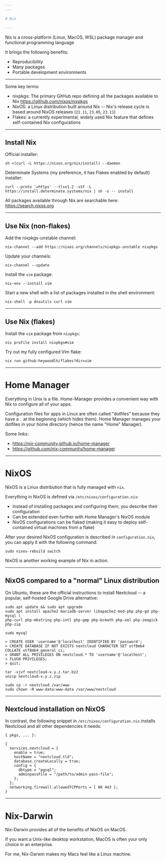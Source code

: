 ```yaml
---
---

# Nix

---
```

<!-- footer: nix -->

Nix is a cross-platform (Linux, MacOS, WSL) package manager and functional programming language

It brings the following benefits:
- Reproducibility
- Many packages
- Portable development environments

---

Some key terms:
- nixpkgs: The primary GitHub repo defining all the packages available to Nix https://github.com/nixos/nixpkgs
- NixOS: a Linux distribution built around Nix -- Nix's release cycle is based around NixOS releases (`22.11`, `23.05`, `23.11`)
- Flakes: a currently experimental, widely used Nix feature that defines self-contained Nix configurations

---

## Install Nix

Official installer:

```
sh <(curl -L https://nixos.org/nix/install) --daemon
```

Determinate Systems (my preference, it has Flakes enabled by default) installer:

```
curl --proto '=https' --tlsv1.2 -sSf -L https://install.determinate.systems/nix | sh -s -- install
```

All packages available through Nix are searchable here: https://search.nixos.org

---

## Use Nix (non-flakes)

Add the nixpkgs-unstable channel: 

```
nix-channel --add https://nixos.org/channels/nixpkgs-unstable nixpkgs
```

Update your channels:

```
nix-channel --update
```

Install the `vim` package: 

```
nix-env --install vim
```

Start a new shell with a list of packages installed in the shell environment: 

```
nix-shell -p dnsutils curl vim
```

---

## Use Nix (flakes)

Install the `vim` package from `nixpkgs`: 

```
nix profile install nixpkgs#vim
```

Try out my fully configured Vim flake: 

```
nix run github:heywoodlh/flakes?dir=vim
```

---

<!-- footer: home-manager -->

# Home Manager

Everything in Unix is a file. Home-Manager provides a convenient way with Nix to configure all of your apps.

Configuration files for apps in Linux are often called "dotfiles" because they have a `.` at the beginning (which hides them). Home Manager manages your dotfiles in your home directory (hence the name "Home" Manager).

Some links:
- https://nix-community.github.io/home-manager
- https://github.com/nix-community/home-manager

---
<!-- footer: nixos -->

# NixOS

NixOS is a Linux distribution that is fully managed with `nix`.

Everything in NixOS is defined via `/etc/nixos/configuration.nix`:
- Instead of installing packages and configuring them, you describe their configuration
- Can be extended even further with Home Manager's NixOS module
- NixOS configurations can be flaked (making it easy to deploy self-contained virtual machines from a flake)

After your desired NixOS configuration is described in `configuration.nix`, you can apply it with the following command:

```
sudo nixos-rebuild switch
```

NixOS is another working example of Nix in action.

---

## NixOS compared to a "normal" Linux distribution

On Ubuntu, these are the official instructions to install Nextcloud -- a popular, self-hosted Google Drive alternative:

```
sudo apt update && sudo apt upgrade
sudo apt install apache2 mariadb-server libapache2-mod-php php-gd php-mysql \
php-curl php-mbstring php-intl php-gmp php-bcmath php-xml php-imagick php-zip

sudo mysql

> CREATE USER 'username'@'localhost' IDENTIFIED BY 'password';
> CREATE DATABASE IF NOT EXISTS nextcloud CHARACTER SET utf8mb4 COLLATE utf8mb4_general_ci;
> GRANT ALL PRIVILEGES ON nextcloud.* TO 'username'@'localhost';
> FLUSH PRIVILEGES;
> quit;

tar -xjvf nextcloud-x.y.z.tar.bz2
unzip nextcloud-x.y.z.zip

sudo cp -r nextcloud /var/www
sudo chown -R www-data:www-data /var/www/nextcloud
```

---

## Nextcloud installation on NixOS

In contrast, the following snippet in `/etc/nixos/configuration.nix` installs Nextcloud and all other dependencies it needs:

```
{ pkgs, ... }:

{
  services.nextcloud = {
    enable = true;
    hostName = "nextcloud.tld";
    database.createLocally = true;
    config = {
      dbtype = "pgsql";
      adminpassFile = "/path/to/admin-pass-file";
    };
  };
  networking.firewall.allowedTCPPorts = [ 80 443 ];
}
```

---
<!-- footer: nixos -->

# Nix-Darwin

Nix-Darwin provides all of the benefits of NixOS on MacOS.

If you want a Unix-like desktop workstation, MacOS is often your only choice in an enterprise.

For me, Nix-Darwin makes my Macs feel like a Linux machine.
